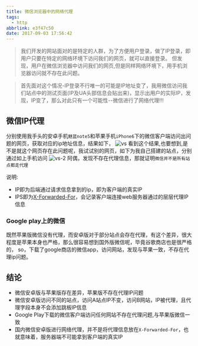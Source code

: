 ```yaml
---
title: 微信浏览器中的网络代理
tags:
  - http
abbrlink: e3f47c50
date: 2017-09-03 17:56:42
---
```

> 我们开发的网站面对的是特定的人群，为了方便用户登录，做了IP登录，即用户只要在特定的网络环境下访问我们的网页，就可以直接登录。
但发现，用户在微信浏览器中访问我们的网页,但是同样网络环境下，用手机浏览器访问就不存在此问题。

> 首先面对这个情况-IP登录不行唯一的可能是IP地址变了，我用微信访问我们站点中的测试页面(IP及UA头部信息会贴出来)，显示出用户的实际IP，发现，IP变了，那么对此只有一个可能性--微信进行了网络代理!!!

## 微信IP代理
分别使用我手头的安卓手机`魅蓝note5`和苹果手机`iPhone6`下的微信客户端访问出问题的网页，获取对应的ip地址信息，结果如下，
![vs](http://or0g12e5e.bkt.clouddn.com/blog/2017-09-03-101826.jpg)
看到这个结果,也要想到,是不是就这个网页存在此问题呢，我试试别的网页，如下为我自己搭建的站点，分别通过如上手机访问
![vs-2](http://or0g12e5e.bkt.clouddn.com/blog/2017-09-03-104109.jpg)
阿偶，发现不存在代理信息，那就证明`微信并不是所有站点都走代理`

说明:

+ IP即为后端通过请求信息拿到的ip，即为客户端的真实IP
+ IPS即为[X-Forwarded-For](https://en.wikipedia.org/wiki/X-Forwarded-For)，会记录客户端连接web服务器通过的层层代理IP信息

### Google play上的微信
既然苹果版微信没有代理，而安卓版对于部分站点会存在代理，有这个差异，很大程度是苹果本身也严格，那么很容易想到国外版微信呢，毕竟谷歌商店也是很严格的，
so，下载了google商店的微信app，访问网站，发现与苹果一致，不存在代理ip问题。

## 结论
+ 微信安卓版与苹果版存在差异，苹果版不存在代理IP问题
+ 微信安卓版访问不同的站点，访问A站点IP不变，访问B网站，IP被代理，且代理字段本身不会添加跳板IP信息
+ Google Play下载的微信客户端访问任何网站不存在代理问题,与苹果版微信一致
+ 国内微信安卓版进行网络代理，并不是将代理信息放在`X-Forwarded-For`，也就意味着，服务器端不可能拿到客户端的真实IP


